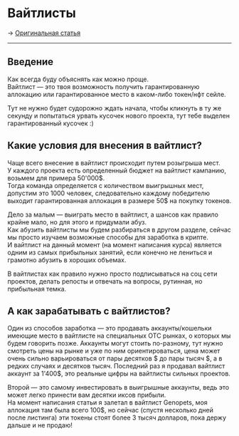 # Вайтлисты
-> [Оригинальная статья](https://teletype.in/@greezblog/vaitlisty_3.5)

---

## Введение
Как всегда буду объяснять как можно проще.  
Вайтлист — это твоя возможность получить гарантированную аллокацию или гарантированное место в каком-либо токен/нфт сейле.

Тут не нужно будет судорожно ждать начала, чтобы кликнуть в ту же секунду и попытаться урвать кусочек нового проекта, тут тебе выделен гарантированный кусочек :)

## Какие условия для внесения в вайтлист?
Чаще всего внесение в вайтлист происходит путем розыгрыша мест.  
У каждого проекта есть определенный бюджет на вайтлист кампанию, возьмем для примера 50'000\$.  
Тогда команда определяется с количеством выигрышных мест, допустим это 1000 человек, следовательно каждому победителю выходит гарантированная аллокация в размере 50$ на покупку токенов.

Дело за малым — выиграть место в вайтлист, а шансов как правило крайне мало, но для этого и придумали абуз.  
Как абузить вайтлисты мы будем разбираться в другом разделе, сейчас мы просто изучаем возможные способы для заработка в крипте.  
И вайтлист на данный момент (на момент написания курса) является одним из самых прибыльных занятий, если конечно не лениться и грамотно абузить в хороших объемах.

В вайтлистах как правило нужно просто подписываться на соц сети проектов, делать репосты и отвечать на вопросы, рутинная, но прибыльная темка.

## А как зарабатывать с вайтлистов?
Один из способов заработка — это продавать аккаунты/кошельки имеющие место в вайтлисте на специальных OTC рынках, о которых мы будем говорить позже. Аккаунты могут стоить по-разному, тут нужно смотреть цены на рынке и уже по ним ориентироваться, цена может очень сильно варьироваться от пары десятков $ до пары тысяч \$, а в редких случаях и десятков тысяч. Последний раз я продавал вайтлист аккаунт за 1'400$, это реальные цифры на вайтлисты сильных проектов.

Второй — это самому инвестировать в выигрышные аккаунты, ведь это может легко принести вам десятки иксов прибыли.  
На момент написания статьи я залетал в вайтлист Genopets, моя аллокация там была всего 100$, но сейчас (спустя несколько дней после листинга) эти токены стоят более 3 тысяч долларов, пока держу дальше и не продаю!